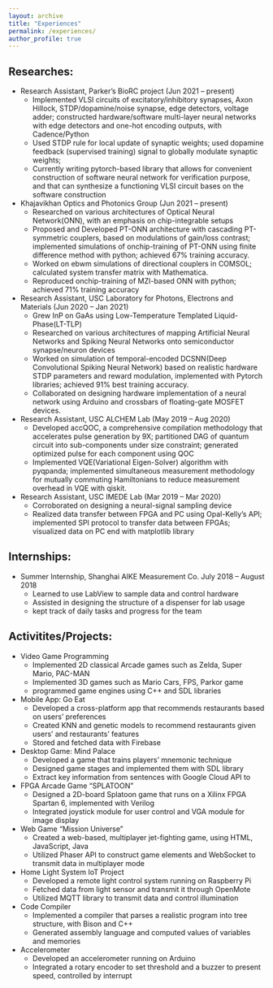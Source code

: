 ```yaml
---
layout: archive
title: "Experiences"
permalink: /experiences/
author_profile: true
---
```


Researches:
------

* Research Assistant, Parker’s BioRC project	(Jun 2021 – present)
  * Implemented VLSI circuits of excitatory/inhibitory synapses, Axon Hillock, STDP/dopamine/noise synapse, edge detectors, voltage adder; constructed hardware/software multi-layer neural networks with edge detectors and one-hot encoding outputs, with Cadence/Python
  * Used STDP rule for local update of synaptic weights; used dopamine feedback (supervised training) signal to globally modulate synaptic weights;
  * Currently writing pytorch-based library that allows for convenient construction of software neural network for verification purpose, and that can synthesize a functioning VLSI circuit bases on the software construction
* Khajavikhan Optics and Photonics Group (Jun 2021 – present)
  * Researched on various architectures of Optical Neural Network(ONN), with an emphasis on chip-integrable setups
  * Proposed and Developed PT-ONN architecture with cascading PT-symmetric couplers, based on modulations of gain/loss contrast; implemented simulations of onchip-training of PT-ONN using finite difference method with python; achieved 67% training accuracy.
  * Worked on ebwm simulations of directional couplers in COMSOL; calculated system transfer matrix with Mathematica.
  * Reproduced onchip-training of MZI-based ONN with python; achieved 71% training accuracy 
* Research Assistant, USC Laboratory for Photons, Electrons and Materials	(Jun 2020 – Jan 2021)
  * Grew InP on GaAs using Low-Temperature Templated Liquid-Phase(LT-TLP)  
  * Researched on various architectures of mapping Artificial Neural Networks and Spiking Neural Networks onto semiconductor synapse/neuron devices
  * Worked on simulation of temporal-encoded DCSNN(Deep Convolutional Spiking Neural Network) based on realistic hardware STDP parameters and reward modulation, implemented with Pytorch libraries; achieved 91% best training accuracy.
  * Collaborated on designing hardware implementation of a neural network using Arduino and crossbars of floating-gate MOSFET devices.
* Research Assistant, USC ALCHEM Lab	(May 2019 – Aug 2020)
  * Developed accQOC, a comprehensive compilation methodology that accelerates pulse generation by 9X; partitioned DAG of quantum circuit into sub-components under size constraint; generated optimized pulse for each component using QOC 
  * Implemented VQE(Variational Eigen-Solver) algorithm with pyqpanda; implemented simultaneous measurement methodology for mutually commuting Hamiltonians to reduce measurement overhead in VQE with qiskit.
* Research Assistant, USC IMEDE Lab	(Mar 2019 – Mar 2020)
  * Corroborated on designing a neural-signal sampling device
  * Realized data transfer between FPGA and PC using Opal-Kelly’s API; implemented SPI protocol to transfer data between FPGAs; visualized data on PC end with matplotlib library


Internships:
------

* Summer Internship, Shanghai AIKE Measurement Co.      	July 2018 – August 2018
  *	Learned to use LabView to sample data and control hardware
  *	Assisted in designing the structure of a dispenser for lab usage
  *	kept track of daily tasks and progress for the team

Activitites/Projects:
------
* Video Game Programming	
  *	Implemented 2D classical Arcade games such as Zelda, Super Mario, PAC-MAN
  *	Implemented 3D games such as Mario Cars, FPS, Parkor game
  *	programmed game engines using C++ and SDL libraries
* Mobile App: Go Eat
  *	Developed a cross-platform app that recommends restaurants based on users’ preferences
  *	Created KNN and genetic models to recommend restaurants given users’ and restaurants’ features
  *	Stored and fetched data with Firebase
* Desktop Game: Mind Palace
  *	Developed a game that trains players’ mnemonic technique
  *	Designed game stages and implemented them with SDL library 
  *	Extract key information from sentences with Google Cloud API to
* FPGA Arcade Game “SPLATOON”
  *	Designed a 2D-board Splatoon game that runs on a Xilinx FPGA Spartan 6, implemented with Verilog
  *	Integrated joystick module for user control and VGA module for image display 
* Web Game “Mission Universe”
  *	Created a web-based, multiplayer jet-fighting game, using HTML, JavaScript, Java
  *	Utilized Phaser API to construct game elements and WebSocket to transmit data in multiplayer mode
* Home Light System IoT Project
  *	Developed a remote light control system running on Raspberry Pi
  *	Fetched data from light sensor and transmit it through OpenMote
  *	Utilized MQTT library to transmit data and control illumination
* Code Compiler
  *	Implemented a compiler that parses a realistic program into tree structure, with Bison and C++
  *	Generated assembly language and computed values of variables and memories
* Accelerometer
  *	Developed an accelerometer running on Arduino
  *	Integrated a rotary encoder to set threshold and a buzzer to present speed, controlled by interrupt

